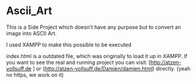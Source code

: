 # Ascii_Art
This is a Side Project which doesn't have any purpose but to convert an image into ASCII Art.
 
I used XAMPP to make this possible to be executed

index.html is a outdated file, which was originally to load it up in XAMPP. If you want to see the real and running project you can visit: [http://atzen-vollsuff.de ] or (http://atzen-vollsuff.de/Damien/damien.html) directly. 
(yeah no https, we work on it) 
